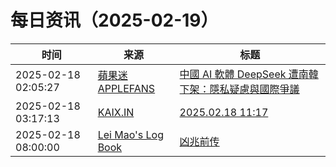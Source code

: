 ﻿# 每日资讯（2025-02-19）

|时间|来源|标题|
|---|---|---|
|2025-02-18 02:05:27|[蘋果迷 APPLEFANS](https://applefans.today/feed/)|[中國 AI 軟體 DeepSeek 遭南韓下架：隱私疑慮與國際爭議](https://applefans.today/2025-02-south-koreas-ban-deepseek/)|
|2025-02-18 03:17:13|[KAIX.IN](https://kaix.in/feed/)|[2025.02.18 11:17](https://kaix.in/2025/0218/)|
|2025-02-18 08:00:00|[Lei Mao's Log Book](https://leimao.github.io/atom.xml)|[凶兆前传](https://leimao.github.io/essay/The-First-Omen-2024/)|
